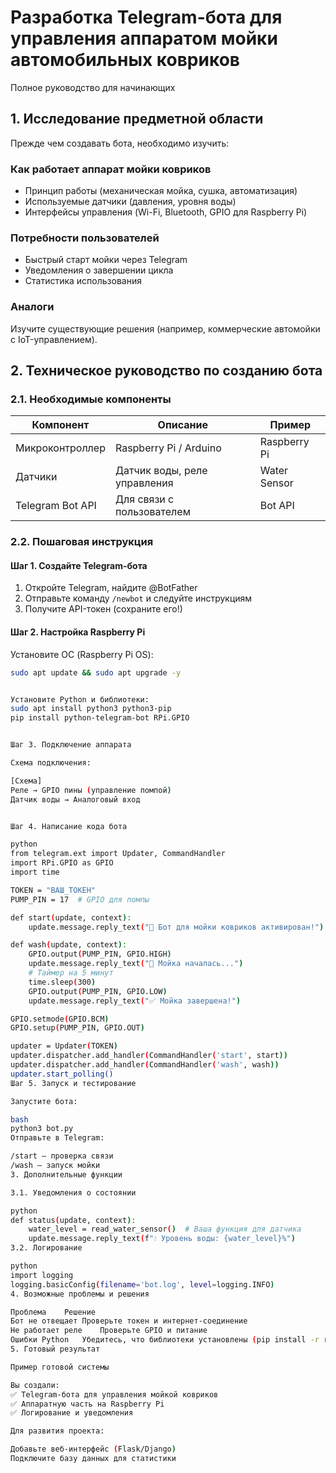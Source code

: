 # Разработка Telegram-бота для управления аппаратом мойки автомобильных ковриков

Полное руководство для начинающих

## 1. Исследование предметной области

Прежде чем создавать бота, необходимо изучить:

### Как работает аппарат мойки ковриков
- Принцип работы (механическая мойка, сушка, автоматизация)
- Используемые датчики (давления, уровня воды)
- Интерфейсы управления (Wi-Fi, Bluetooth, GPIO для Raspberry Pi)

### Потребности пользователей
- Быстрый старт мойки через Telegram
- Уведомления о завершении цикла
- Статистика использования

### Аналоги
Изучите существующие решения (например, коммерческие автомойки с IoT-управлением).

## 2. Техническое руководство по созданию бота

### 2.1. Необходимые компоненты

| Компонент           | Описание                          | Пример         |
|---------------------|-----------------------------------|----------------|
| Микроконтроллер     | Raspberry Pi / Arduino            | Raspberry Pi   |
| Датчики             | Датчик воды, реле управления      | Water Sensor   |
| Telegram Bot API    | Для связи с пользователем         | Bot API        |

### 2.2. Пошаговая инструкция

#### Шаг 1. Создайте Telegram-бота
1. Откройте Telegram, найдите @BotFather
2. Отправьте команду `/newbot` и следуйте инструкциям
3. Получите API-токен (сохраните его!)

#### Шаг 2. Настройка Raspberry Pi
Установите ОС (Raspberry Pi OS):
```bash
sudo apt update && sudo apt upgrade -y


Установите Python и библиотеки:
sudo apt install python3 python3-pip
pip install python-telegram-bot RPi.GPIO


Шаг 3. Подключение аппарата

Схема подключения:

[Схема]
Реле → GPIO пины (управление помпой)
Датчик воды → Аналоговый вход


Шаг 4. Написание кода бота

python
from telegram.ext import Updater, CommandHandler
import RPi.GPIO as GPIO
import time

TOKEN = "ВАШ_ТОКЕН"
PUMP_PIN = 17  # GPIO для помпы

def start(update, context):
    update.message.reply_text("🚗 Бот для мойки ковриков активирован!")

def wash(update, context):
    GPIO.output(PUMP_PIN, GPIO.HIGH)
    update.message.reply_text("🔵 Мойка началась...")
    # Таймер на 5 минут
    time.sleep(300)
    GPIO.output(PUMP_PIN, GPIO.LOW)
    update.message.reply_text("✅ Мойка завершена!")

GPIO.setmode(GPIO.BCM)
GPIO.setup(PUMP_PIN, GPIO.OUT)

updater = Updater(TOKEN)
updater.dispatcher.add_handler(CommandHandler('start', start))
updater.dispatcher.add_handler(CommandHandler('wash', wash))
updater.start_polling()
Шаг 5. Запуск и тестирование

Запустите бота:

bash
python3 bot.py
Отправьте в Telegram:

/start — проверка связи
/wash — запуск мойки
3. Дополнительные функции

3.1. Уведомления о состоянии

python
def status(update, context):
    water_level = read_water_sensor()  # Ваша функция для датчика
    update.message.reply_text(f"💧 Уровень воды: {water_level}%")
3.2. Логирование

python
import logging
logging.basicConfig(filename='bot.log', level=logging.INFO)
4. Возможные проблемы и решения

Проблема	Решение
Бот не отвещает	Проверьте токен и интернет-соединение
Не работает реле	Проверьте GPIO и питание
Ошибки Python	Убедитесь, что библиотеки установлены (pip install -r requirements.txt)
5. Готовый результат

Пример готовой системы

Вы создали:
✅ Telegram-бота для управления мойкой ковриков
✅ Аппаратную часть на Raspberry Pi
✅ Логирование и уведомления

Для развития проекта:

Добавьте веб-интерфейс (Flask/Django)
Подключите базу данных для статистики
